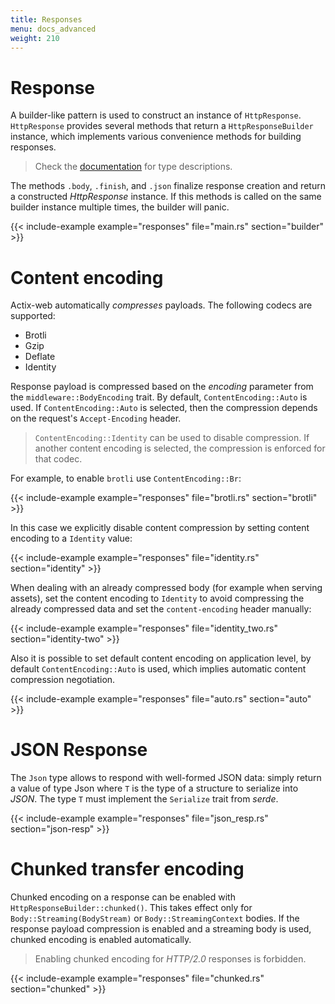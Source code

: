 ```yaml
---
title: Responses
menu: docs_advanced
weight: 210
---
```


# Response

A builder-like pattern is used to construct an instance of `HttpResponse`.
`HttpResponse` provides several methods that return a `HttpResponseBuilder` instance,
which implements various convenience methods for building responses.

> Check the [documentation][responsebuilder] for type descriptions.

The methods `.body`, `.finish`, and `.json` finalize response creation and
return a constructed *HttpResponse* instance. If this methods is called on the same
builder instance multiple times, the builder will panic.

{{< include-example example="responses" file="main.rs" section="builder" >}}

# Content encoding

Actix-web automatically *compresses* payloads. The following codecs are supported:

* Brotli
* Gzip
* Deflate
* Identity

Response payload is compressed based on the *encoding* parameter from the
`middleware::BodyEncoding` trait.  By default, `ContentEncoding::Auto` is
used. If `ContentEncoding::Auto` is selected, then the compression depends
on the request's `Accept-Encoding` header.

> `ContentEncoding::Identity` can be used to disable compression.
> If another content encoding is selected, the compression is enforced for that codec.

For example, to enable `brotli` use `ContentEncoding::Br`:

{{< include-example example="responses" file="brotli.rs" section="brotli" >}}

In this case we explicitly disable content compression
by setting content encoding to a `Identity` value:

{{< include-example example="responses" file="identity.rs" section="identity" >}}

When dealing with an already compressed body (for example when serving assets),
set the content encoding to `Identity` to avoid compressing the already compressed 
data and set the `content-encoding` header manually:

{{< include-example example="responses" file="identity_two.rs" section="identity-two" >}}

Also it is possible to set default content encoding on application level, by
default `ContentEncoding::Auto` is used, which implies automatic content compression
negotiation.

{{< include-example example="responses" file="auto.rs" section="auto" >}}

# JSON Response

The `Json` type allows to respond with well-formed JSON data: simply return a value of
type Json<T> where `T` is the type of a structure to serialize into *JSON*.
The type `T` must implement the `Serialize` trait from *serde*.

{{< include-example example="responses" file="json_resp.rs" section="json-resp" >}}

# Chunked transfer encoding

Chunked encoding on a response can be enabled with `HttpResponseBuilder::chunked()`.
This takes effect only for `Body::Streaming(BodyStream)` or `Body::StreamingContext` bodies.
If the response payload compression is enabled and a streaming body is used, chunked encoding
is enabled automatically.

> Enabling chunked encoding for *HTTP/2.0* responses is forbidden.

{{< include-example example="responses" file="chunked.rs" section="chunked" >}}

[responsebuilder]: ../../actix-web/actix_web/dev/struct.HttpResponseBuilder.html
